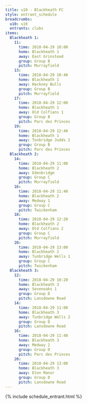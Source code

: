 ```yaml
---
title: u10 - Blackheath FC
style: entrant_schedule
breadcrumbs:
  u10: u10
  entrants: clubs
items:
  Blackheath 1:
    11:
      time: 2018-04-29 10:00
      home: Blackheath 1
      away: East Grinstead
      group: Group B
      pitch: Murrayfield
    13:
      time: 2018-04-29 10:40
      home: Blackheath 1
      away: Hackney Bulls
      group: Group B
      pitch: Murrayfield
    17:
      time: 2018-04-29 12:00
      home: Blackheath 1
      away: Old Colfians 1
      group: Group B
      pitch: Parc des Princes
    19:
      time: 2018-04-29 12:40
      home: Blackheath 1
      away: Tonbridge Judds 2
      group: Group B
      pitch: Parc des Princes
  Blackheath 2:
    14:
      time: 2018-04-29 11:00
      home: Blackheath 2
      away: Edenbridge
      group: Group C
      pitch: Murrayfield
    16:
      time: 2018-04-29 11:40
      home: Blackheath 2
      away: Medway 1
      group: Group C
      pitch: Twickenham
    18:
      time: 2018-04-29 12:20
      home: Blackheath 2
      away: Old Colfians 2
      group: Group C
      pitch: Murrayfield
    20:
      time: 2018-04-29 13:00
      home: Blackheath 2
      away: Tunbridge Wells 1
      group: Group C
      pitch: Twickenham
  Blackheath 3:
    12:
      time: 2018-04-29 10:20
      home: Blackheath 3
      away: Sevenoaks 1
      group: Group D
      pitch: Lansdowne Road
    14:
      time: 2018-04-29 11:00
      home: Blackheath 3
      away: Tunbridge Wells 2
      group: Group D
      pitch: Lansdowne Road
    16:
      time: 2018-04-29 11:40
      home: Blackheath 3
      away: Medway 2
      group: Group D
      pitch: Parc des Princes
    20:
      time: 2018-04-29 13:00
      home: Blackheath 3
      away: Eton Manor
      group: Group D
      pitch: Lansdowne Road
---
```


{% include schedule_entrant.html %}
